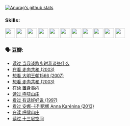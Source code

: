 
[![Anurag's github stats](https://github-readme-stats.vercel.app/api?username=w940853815)](https://github.com/anuraghazra/github-readme-stats)

### Skills:

<code><img height="32" src="https://cdn.jsdelivr.net/npm/simple-icons@v5/icons/python.svg"></code>
<code><img height="32" src="https://cdn.jsdelivr.net/npm/simple-icons@v5/icons/javascript.svg"></code>
<code><img height="32" src="https://cdn.jsdelivr.net/npm/simple-icons@v5/icons/django.svg"></code>
<code><img height="32" src="https://cdn.jsdelivr.net/npm/simple-icons@v5/icons/flask.svg"></code>
<code><img height="32" src="https://cdn.jsdelivr.net/npm/simple-icons@v5/icons/vuetify.svg"></code>
<code><img height="32" src="https://cdn.jsdelivr.net/npm/simple-icons@v5/icons/git.svg"></code>
<code><img height="32" src="https://cdn.jsdelivr.net/npm/simple-icons@v5/icons/docker.svg"></code>
<code><img height="32" src="https://cdn.jsdelivr.net/npm/simple-icons@v5/icons/postgresql.svg"></code>
<code><img height="32" src="https://cdn.jsdelivr.net/npm/simple-icons@v5/icons/elasticsearch.svg"></code>
<code><img height="32" src="https://cdn.jsdelivr.net/npm/simple-icons@v5/icons/macos.svg"></code>
<code><img height="32" src="https://cdn.jsdelivr.net/npm/simple-icons@v5/icons/linux.svg"></code>

### 🗣 豆瓣:

<!-- DOUBAN-ACTIVITIES:START -->
- [读过 当我谈跑步时我谈些什么](https://www.douban.com/people/136069238/status/3715422296/?_i=41716302)
- [在看 走向共和‎ (2003)](https://www.douban.com/people/136069238/status/3711470443/?_i=41716302)
- [想看 大明王朝1566‎ (2007)](https://www.douban.com/people/136069238/status/3710980213/?_i=41716302)
- [想看 走向共和‎ (2003)](https://www.douban.com/people/136069238/status/3710980002/?_i=41716302)
- [在读 置身事内](https://www.douban.com/people/136069238/status/3710472151/?_i=41716302)
- [读过 呼啸山庄](https://www.douban.com/people/136069238/status/3710470617/?_i=41716302)
- [看过 有话好好说‎ (1997)](https://www.douban.com/people/136069238/status/3709833172/?_i=41716302)
- [看过 安娜·卡列尼娜 Anna Karénina‎ (2013)](https://www.douban.com/people/136069238/status/3708942010/?_i=41716302)
- [在读 呼啸山庄](https://www.douban.com/people/136069238/status/3701626992/?_i=41716302)
- [读过 十三层空间](https://www.douban.com/people/136069238/status/3700755247/?_i=41716302)
<!-- DOUBAN-ACTIVITIES:END -->
<!--
**w940853815/w940853815** is a ✨ _special_ ✨ repository because its `README.md` (this file) appears on your GitHub profile.

Here are some ideas to get you started:

- 🔭 I’m currently working on ...
- 🌱 I’m currently learning ...
- 👯 I’m looking to collaborate on ...
- 🤔 I’m looking for help with ...
- 💬 Ask me about ...
- 📫 How to reach me: ...
- 😄 Pronouns: ...
- ⚡ Fun fact: ...
-->
